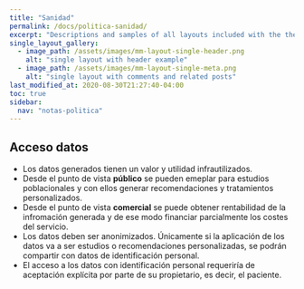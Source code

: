 ```yaml
---
title: "Sanidad"
permalink: /docs/politica-sanidad/
excerpt: "Descriptions and samples of all layouts included with the theme and how to best use them."
single_layout_gallery:
  - image_path: /assets/images/mm-layout-single-header.png
    alt: "single layout with header example"
  - image_path: /assets/images/mm-layout-single-meta.png
    alt: "single layout with comments and related posts"
last_modified_at: 2020-08-30T21:27:40-04:00
toc: true
sidebar:
  nav: "notas-politica"
---
```


## Acceso datos

- Los datos generados tienen un valor y utilidad infrautilizados.
- Desde el punto de vista **público** se pueden emeplar para estudios poblacionales y con ellos generar recomendaciones y tratamientos personalizados.
- Desde el punto de vista **comercial** se puede obtener rentabilidad de la infromación generada y de ese modo financiar parcialmente los costes del servicio.
- Los datos deben ser anonimizados. Únicamente si la aplicación de los datos va a ser estudios o recomendaciones personalizadas, se podrán compartir con datos de identificación personal.
- El acceso a los datos con identificación personal requeriría de aceptación explícita por parte de su propietario, es decir, el paciente.

